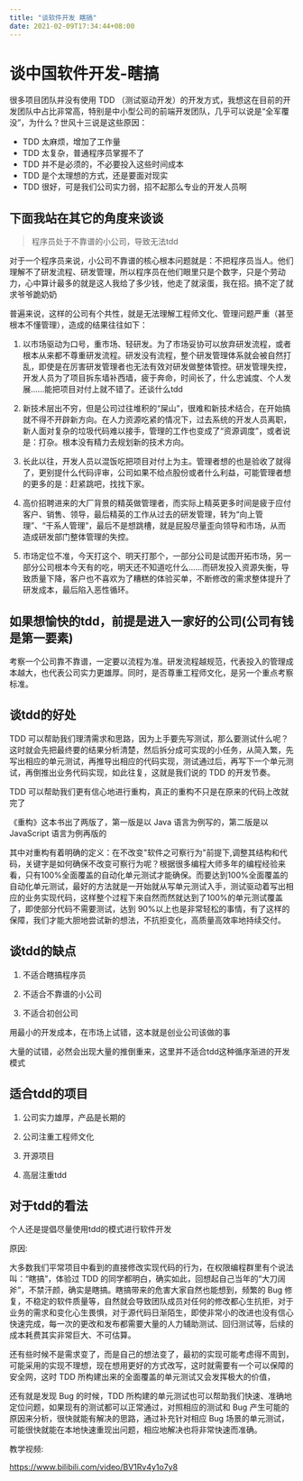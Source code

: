 ```yaml
---
title: "谈软件开发 瞎搞"
date: 2021-02-09T17:34:44+08:00
---
```


# 谈中国软件开发-瞎搞

很多项目团队并没有使用 TDD （测试驱动开发）的开发方式，我想这在目前的开发团队中占比非常高，特别是中小型公司的前端开发团队，几乎可以说是“全军覆没”，为什么？世风十三说是这些原因：

* TDD 太麻烦，增加了工作量
* TDD 太复杂，普通程序员掌握不了
* TDD 并不是必须的，不必要投入这些时间成本
* TDD 是个太理想的方式，还是要面对现实
* TDD 很好，可是我们公司实力弱，招不起那么专业的开发人员啊


## 下面我站在其它的角度来谈谈

> 程序员处于不靠谱的小公司，导致无法tdd

对于一个程序员来说，小公司不靠谱的核心根本问题就是：不把程序员当人。他们理解不了研发流程、研发管理，所以程序员在他们眼里只是个数字，只是个劳动力，心中算计最多的就是这人我给了多少钱，他走了就滚蛋，我在招。搞不定了就求爷爷跪奶奶

普遍来说，这样的公司有个共性，就是无法理解工程师文化、管理问题严重（甚至根本不懂管理），造成的结果往往如下：

1. 以市场驱动为口号，重市场、轻研发。为了市场妥协可以放弃研发流程，或者根本从来都不尊重研发流程。研发没有流程，整个研发管理体系就会被自然打乱，即使是在厉害研发管理者也无法有效对研发做整体管控。研发管理失控，开发人员为了项目拆东墙补西墙，疲于奔命，时间长了，什么忠诚度、个人发展……能把项目对付上就不错了。还谈什么tdd

2. 新技术层出不穷，但是公司过往堆积的“屎山”，很难和新技术结合，在开始搞就不得不开辟新方向。在人力资源吃紧的情况下，过去系统的开发人员离职，新人面对复杂的垃圾代码难以接手，管理的工作也变成了“资源调度”，或者说是：打杂。根本没有精力去规划新的技术方向。

3. 长此以往，开发人员以混饭吃把项目对付上为主。管理者想的也是验收了就得了，更别提什么代码评审，公司如果不给点股份或者什么利益，可能管理者想的更多的是：赶紧跳吧，找找下家。

4. 高价招聘进来的大厂背景的精英做管理者，而实际上精英更多时间是疲于应付客户、销售、领导，最后精英的工作从过去的研发管理，转为“向上管理”、“干系人管理”，最后不是想跳槽，就是屁股尽量歪向领导和市场，从而造成研发部门整体管理的失控。

5. 市场定位不准，今天打这个、明天打那个，一部分公司是试图开拓市场，另一部分公司根本今天有的吃，明天还不知道吃什么……而研发投入资源失衡，导致质量下降，客户也不喜欢为了糟糕的体验买单，不断修改的需求整体提升了研发成本，最后陷入恶性循环。

## 如果想愉快的tdd，前提是进入一家好的公司(公司有钱是第一要素)

考察一个公司靠不靠谱，一定要以流程为准。研发流程越规范，代表投入的管理成本越大，也代表公司实力更雄厚。同时，是否尊重工程师文化，是另一个重点考察标准。

## 谈tdd的好处

TDD 可以帮助我们理清需求和思路，因为上手要先写测试，那么要测试什么呢？这时就会先把最终要的结果分析清楚，然后拆分成可实现的小任务，从简入繁，先写出相应的单元测试，再推导出相应的代码实现，测试通过后，再写下一个单元测试，再倒推出业务代码实现，如此往复，这就是我们说的 TDD 的开发节奏。

TDD 可以帮助我们更有信心地进行重构，真正的重构不只是在原来的代码上改就完了

《重构》这本书出了两版了，第一版是以 Java 语言为例写的，第二版是以 JavaScript 语言为例再版的

其中对重构有着明确的定义：在不改变"软件之可察行为"前提下,调整其结构和代码，关键字是如何确保不改变可察行为呢？根据很多编程大师多年的编程经验来看，只有100%全面覆盖的自动化单元测试才能确保。而要达到100%全面覆盖的自动化单元测试，最好的方法就是一开始就从写单元测试入手，测试驱动着写出相应的业务实现代码，这样整个过程下来自然而然就达到了100%的单元测试覆盖了，即使部分代码不需要测试，达到 90%以上也是非常轻松的事情，有了这样的保障，我们才能大胆地尝试新的想法，不抗拒变化，高质量高效率地持续交付。

## 谈tdd的缺点

1. 不适合瞎搞程序员

2. 不适合不靠谱的小公司

3. 不适合初创公司

用最小的开发成本，在市场上试错，这本就是创业公司该做的事

大量的试错，必然会出现大量的推倒重来，这里并不适合tdd这种循序渐进的开发模式

## 适合tdd的项目

1. 公司实力雄厚，产品是长期的

2. 公司注重工程师文化

3. 开源项目

4. 高层注重tdd

## 对于tdd的看法

个人还是提倡尽量使用tdd的模式进行软件开发

原因:

大多数我们平常项目中看到的直接修改实现代码的行为，在权限编程群里有个说法叫：“瞎搞”，体验过 TDD 的同学都明白，确实如此，回想起自己当年的“大刀阔斧”，不禁汗颜，确实是瞎搞。瞎搞带来的危害大家自然也能想到，频繁的 Bug 修复，不稳定的软件质量等，自然就会导致团队成员对任何的修改都心生抗拒，对于业务的需求和变化心生畏惧，对于源代码日渐陌生，即使非常小的改进也没有信心快速完成，每一次的更改和发布都需要大量的人力辅助测试、回归测试等，后续的成本耗费其实非常巨大、不可估算。

还有些时候不是需求变了，而是自己的想法变了，最初的实现可能考虑得不周到，可能采用的实现不理想，现在想用更好的方式改写，这时就需要有一个可以保障的安全网，这时 TDD 所构建出来的全面覆盖的单元测试又会发挥极大的价值，

还有就是发现 Bug 的时候，TDD 所构建的单元测试也可以帮助我们快速、准确地定位问题，如果现有的测试都可以正常通过，对照相应的测试和 Bug 产生可能的原因来分析，很快就能有解决的思路，通过补充针对相应 Bug 场景的单元测试，可能很快就能在本地快速重现出问题，相应地解决也将非常快速而准确。

教学视频:

https://www.bilibili.com/video/BV1Rv4y1o7y8